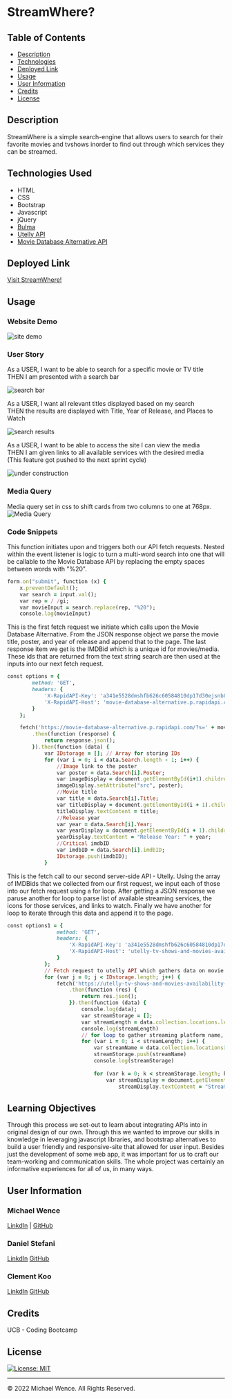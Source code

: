 # StreamWhere?


## Table of Contents


- [Description](#description)
- [Technologies](#technologies)
- [Deployed Link](#link)
- [Usage](#usage)
- [User Information](#userinformation)
- [Credits](#credits)
- [License](#license)

## Description
StreamWhere is a simple search-engine that allows users to search for their favorite movies and tvshows inorder to find out through which services they can be streamed.  

## Technologies Used

- HTML
- CSS
- Bootstrap
- Javascript
- jQuery
- [Bulma](https://bulma.io/documentation/)
- [Utelly API](https://rapidapi.com/utelly/api/utelly/)
- [Movie Database Alternative API](https://rapidapi.com/rapidapi/api/movie-database-alternative/)


## Deployed Link

[Visit StreamWhere!](https://mtwence.github.io/stream-where/)

## Usage

### Website Demo

![site demo](./assets/images/demo.gif)
<br>

### User Story
As a USER, I want to be able to search for a specific movie or TV title <br>
THEN I am presented with a search bar

![search bar](./assets/images/searchbar.png)

As a USER, I want all relevant titles displayed based on my search <br>
THEN the results are displayed with Title, Year of Release, and Places to Watch

![search results](./assets/images/searchresults.png)

As a USER, I want to be able to access the site I can view the media <br>
THEN I am given links to all available services with the desired media <br>
(This feature got pushed to the next sprint cycle)

![under construction](./assets/images/undercon.png)

### Media Query
Media query set in css to shift cards from two columns to one at 768px.
![Media Query](./assets/images/mediaquery.gif)


### Code Snippets
This function initiates upon and triggers both our API fetch requests. Nested within the event listener is logic to turn a multi-word search into one that will be callable to the Movie Database API by replacing the empty spaces between words with "%20".
```ruby
form.on("submit", function (x) {
    x.preventDefault();
	var search = input.val();
	var rep = / /gi;
	var movieInput = search.replace(rep, "%20");
	console.log(movieInput)
```

This is the first fetch request we initiate which calls upon the Movie Database Alternative. From the JSON response object we parse the movie title, poster, and year of release and append that to the page. The last response item we get is the IMDBid which is a unique id for movies/media. These ids that are returned from the text string search are then used at the inputs into our next fetch request. 
```ruby
const options = {
		method: 'GET',
		headers: {
			'X-RapidAPI-Key': 'a341e5528dmshfb626c60584810dp17d30ejsnb83576f61579',
			'X-RapidAPI-Host': 'movie-database-alternative.p.rapidapi.com'
		}
	};

	fetch('https://movie-database-alternative.p.rapidapi.com/?s=' + movieInput + '&r=json&page=1', options)
		.then(function (response) {
			return response.json();
		}).then(function (data) {
			var IDstorage = []; // Array for storing IDs
			for (var i = 0; i < data.Search.length - 1; i++) {
				//Image link to the poster
				var poster = data.Search[i].Poster;
				var imageDisplay = document.getElementById(i+1).children[1].children[0].children[0].children[0].children[0];
				imageDisplay.setAttribute("src", poster);
				//Movie title
				var title = data.Search[i].Title;
				var titleDisplay = document.getElementById(i + 1).children[1].children[0].children[1].children[1];
				titleDisplay.textContent = title;
				//Release year
				var year = data.Search[i].Year;
				var yearDisplay = document.getElementById(i + 1).children[1].children[0].children[1].children[3];
				yearDisplay.textContent = "Release Year: " + year;
				//Critical imdbID
				var imdbID = data.Search[i].imdbID;
				IDstorage.push(imdbID);
			}
```

This is the fetch call to our second server-side API - Utelly. Using the array of IMDBids that we collected from our first request, we input each of those into our fetch request using a for loop. After getting a JSON response we paruse another for loop to parse list of available streaming services, the icons for those services, and links to watch. Finally we have another for loop to iterate through this data and append it to the page. 

```ruby
const options1 = {
				method: 'GET',
				headers: {
					'X-RapidAPI-Key': 'a341e5528dmshfb626c60584810dp17d30ejsnb83576f61579',
					'X-RapidAPI-Host': 'utelly-tv-shows-and-movies-availability-v1.p.rapidapi.com'
				}
			};
			// Fetch request to utelly API which gathers data on movie availability on streaming platforms| for loop to add all the imdb codes pushed to idStorage
			for (var j = 0; j < IDstorage.length; j++) {
				fetch('https://utelly-tv-shows-and-movies-availability-v1.p.rapidapi.com/idlookup?source_id=' + IDstorage[j] + '&source=imdb&country=us', options1)
					.then(function (res) {
						return res.json();
					}).then(function (data) {
						console.log(data);
						var streamStorage = [];
						var streamLength = data.collection.locations.length
						console.log(streamLength)
						// for loop to gather streaming platform name, icon, and link to watch/buy 
						for (var i = 0; i < streamLength; i++) {
							var streamName = data.collection.locations[i].display_name;
							streamStorage.push(streamName)
							console.log(streamStorage)
								
							for (var k = 0; k < streamStorage.length; k++) {
								var streamDisplay = document.getElementById(i + 1).children[1].children[1];
									streamDisplay.textContent = "Streaming Here: " + streamStorage;
```
## Learning Objectives
Through this process we set-out to learn about integrating APIs into in original design of our own. Through this we wanted to improve our skills in knowledge in leveraging javascript libraries, and bootstrap alternatives to build a user friendly and responsive-site that allowed for user input. Besides just the development of some web app, it was important for us to craft our team-working and communication skills. The whole project was certainly an informative experiences for all of us, in many ways. 

## User Information

### **Michael Wence**
[LinkdIn](https://www.linkedin.com/in/michael-wence/) |
[GitHub](https://github.com/mtwence)

### **Daniel Stefani**
[LinkdIn](https://www.linkedin.com/in/daniel-stefani-b88695238/)
[GitHub](https://github.com/DStefani86)

### **Clement Koo**
[LinkdIn](https://www.linkedin.com/in/clement-t-k-459322138/)
[GitHub](https://github.com/C-K999)
## Credits

UCB - Coding Bootcamp


## License

[![License: MIT](https://img.shields.io/badge/License-MIT-yellow.svg)](https://opensource.org/licenses/MIT)

---

© 2022 Michael Wence. All Rights Reserved.